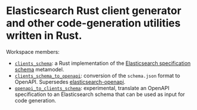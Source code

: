 # Elasticsearch Rust client generator and other code-generation utilities written in Rust.

Workspace members:

* [`clients_schema`](./clients_schema/): a Rust implementation of the [Elasticsearch specification schema](https://github.com/elastic/elasticsearch-specification/blob/main/compiler/src/model/metamodel.ts) metamodel.
* [`clients_schema_to_openapi`](./clients_schema_to_openapi): conversion of the `schema.json` format to OpenAPI. Supersedes [elasticsearch-openapi](https://github.com/elastic/elasticsearch-openapi).
* [`openapi_to_clients_schema`](./openapi_to_clients_schema): experimental, translate an OpenAPI specification to an Elasticsearch 
  schema that can be used as input for code generation.
